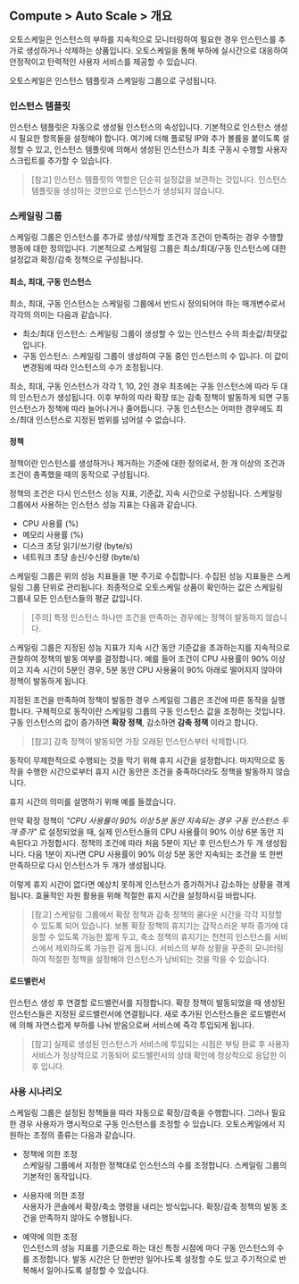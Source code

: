 ## Compute > Auto Scale > 개요

오토스케일은 인스턴스의 부하를 지속적으로 모니터링하여 필요한 경우 인스턴스를 추가로 생성하거나 삭제하는 상품입니다.
오토스케일을 통해 부하에 실시간으로 대응하여 안정적이고 탄력적인 사용자 서비스를 제공할 수 있습니다.

오토스케일은 인스턴스 템플릿과 스케일링 그룹으로 구성됩니다.

### 인스턴스 템플릿
인스턴스 템플릿은 자동으로 생성될 인스턴스의 속성입니다.
기본적으로 인스턴스 생성시 필요한 항목들을 설정해야 합니다.
여기에 더해 플로팅 IP와 추가 볼륨을 붙이도록 설정할 수 있고, 인스턴스 템플릿에 의해서 생성된 인스턴스가 최초 구동시 수행할 사용자 스크립트를 추가할 수 있습니다.

> [참고] 인스턴스 템플릿의 역할은 단순히 설정값을 보관하는 것입니다.
> 인스턴스 템플릿을 생성하는 것만으로 인스턴스가 생성되지 않습니다.

### 스케일링 그룹
스케일링 그룹은 인스턴스를 추가로 생성/삭제할 조건과 조건이 만족하는 경우 수행할 행동에 대한 정의입니다.
기본적으로 스케일링 그룹은 최소/최대/구동 인스턴스에 대한 설정값과 확장/감축 정책으로 구성됩니다.

#### 최소, 최대, 구동 인스턴스
최소, 최대, 구동 인스턴스는 스케일링 그룹에서 반드시 정의되어야 하는 매개변수로서 각각의 의미는 다음과 같습니다.
* 최소/최대 인스턴스: 스케일링 그룹이 생성할 수 있는 인스턴스 수의 최솟값/최댓값입니다.
* 구동 인스턴스: 스케일링 그룹이 생성하여 구동 중인 인스턴스의 수 입니다.
이 값이 변경됨에 따라 인스턴스의 수가 조정됩니다.

최소, 최대, 구동 인스턴스가 각각 1, 10, 2인 경우 최초에는 구동 인스턴스에 따라 두 대의 인스턴스가 생성됩니다.
이후 부하의 따라 확장 또는 감축 정책이 발동하게 되면 구동 인스턴스가 정책에 따라 늘어나거나 줄어듭니다.
구동 인스턴스는 어떠한 경우에도 최소/최대 인스턴스로 지정된 범위를 넘어설 수 없습니다.

#### 정책
정책이란 인스턴스를 생성하거나 제거하는 기준에 대한 정의로서, 한 개 이상의 조건과 조건이 충족했을 때의 동작으로 구성됩니다.

정책의 조건은 다시 인스턴스 성능 지표, 기준값, 지속 시간으로 구성됩니다.
스케일링 그룹에서 사용하는 인스턴스 성능 지표는 다음과 같습니다.
  * CPU 사용률 (%)
  * 메모리 사용률 (%)
  * 디스크 초당 읽기/쓰기량 (byte/s)
  * 네트워크 초당 송신/수신량 (byte/s)

스케일링 그룹은 위의 성능 지표들을 1분 주기로 수집합니다.
수집된 성능 지표들은 스케일링 그룹 단위로 관리됩니다.
최종적으로 오토스케일 상품이 확인하는 값은 스케일링 그룹내 모든 인스턴스들의 평균 값입니다.

> [주의] 특정 인스턴스 하나만 조건을 만족하는 경우에는 정책이 발동하지 않습니다.

스케일링 그룹은 지정된 성능 지표가 지속 시간 동안 기준값을 초과하는지를 지속적으로 관찰하여 정책의 발동 여부를 결정합니다.
예를 들어 조건이 CPU 사용률이 90% 이상이고 지속 시간이 5분인 경우, 5분 동안 CPU 사용율이 90% 아래로 떨어지지 않아야 정책이 발동하게 됩니다.

지정된 조건을 만족하여 정책이 발동한 경우 스케일링 그룹은 조건에 따른 동작을 실행합니다.
구체적으로 동작이란 스케일링 그룹의 구동 인스턴스 값을 조정하는 것입니다.
구동 인스턴스의 값이 증가하면 **확장 정책**, 감소하면 **감축 정책** 이라고 합니다.

> [참고] 감축 정책이 발동되면 가장 오래된 인스턴스부터 삭제합니다.

동작이 무제한적으로 수행되는 것을 막기 위해 휴지 시간을 설정합니다.
마지막으로 동작을 수행한 시간으로부터 휴지 시간 동안은 조건을 충족하더라도 정책을 발동하지 않습니다.

휴지 시간의 의미를 설명하기 위해 예를 들겠습니다.

만약 확장 정책이 _"CPU 사용률이 90% 이상 5분 동안 지속되는 경우 구동 인스턴스 두 개 증가"_ 로 설정되었을 때, 실제 인스턴스들의 CPU 사용률이 90% 이상 6분 동안 지속된다고 가정합시다.
정책의 조건에 따라 처음 5분이 지난 후 인스턴스가 두 개 생성됩니다.
다음 1분이 지나면 CPU 사용률이 90% 이상 5분 동안 지속되는 조건을 또 한번 만족하므로 다시 인스턴스가 두 개가 생성됩니다.

이렇게 휴지 시간이 없다면 예상치 못하게 인스턴스가 증가하거나 감소하는 상황을 겪게 됩니다.
효율적인 자원 활용을 위해 적절한 휴지 시간을 설정하시길 바랍니다.

> [참고] 스케일링 그룹에서 확장 정책과 감축 정책의 쿨다운 시간을 각각 지정할 수 있도록 되어 있습니다.
> 보통 확장 정책의 휴지기는 갑작스러운 부하 증가에 대응할 수 있도록 가능한 짧게 두고, 축소 정책의 휴지기는 천천히 인스턴스를 서비스에서 제외하도록 가능한 길게 둡니다.
> 서비스의 부하 상황을 꾸준히 모니터링하여 적절한 정책을 설정해야 인스턴스가 낭비되는 것을 막을 수 있습니다.

#### 로드밸런서
인스턴스 생성 후 연결할 로드밸런서를 지정합니다.
확장 정책이 발동되었을 때 생성된 인스턴스들은 지정된 로드밸런서에 연결됩니다.
새로 추가된 인스턴스들은 로드밸런서에 의해 자연스럽게 부하를 나눠 받음으로써 서비스에 즉각 투입되게 됩니다.

> [참고] 실제로 생성된 인스턴스가 서비스에 투입되는 시점은 부팅 완료 후 사용자 서비스가 정상적으로 기동되어 로드밸런서의 상태 확인에 정상적으로 응답한 이후 입니다.

### 사용 시나리오
스케일링 그룹은 설정된 정책들을 따라 자동으로 확장/감축을 수행합니다.
그러나 필요한 경우 사용자가 명시적으로 구동 인스턴스를 조정할 수 있습니다.
오토스케일에서 지원하는 조정의 종류는 다음과 같습니다.

* 정책에 의한 조정<br>
  스케일링 그룹에서 지정한 정책대로 인스턴스의 수를 조정합니다.
  스케일링 그룹의 기본적인 동작입니다.

* 사용자에 의한 조정<br>
  사용자가 콘솔에서 확장/축소 명령을 내리는 방식입니다.
  확장/감축 정책의 발동 조건을 만족하지 않아도 수행됩니다.

* 예약에 의한 조정<br>
  인스턴스의 성능 지표를 기준으로 하는 대신 특정 시점에 마다 구동 인스턴스의 수를 조정합니다.
  발동 시간은 단 한번만 일어나도록 설정할 수도 있고 주기적으로 반복해서 일어나도록 설정할 수 있습니다.
